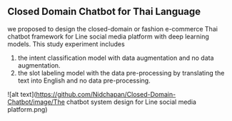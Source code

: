 ## Closed Domain Chatbot for Thai Language

we proposed to design the closed-domain  or fashion e-commerce Thai chatbot framework for Line social media platform with deep learning models.
This study experiment includes
1) the intent classification model with data augmentation and no data augmentation.
2) the slot labeling model with the data pre-processing by translating the text into English and no data pre-processing.


![alt text](https://github.com/Nidchapan/Closed-Domain-Chatbot/image/The chatbot system design for Line social media platform.png)
